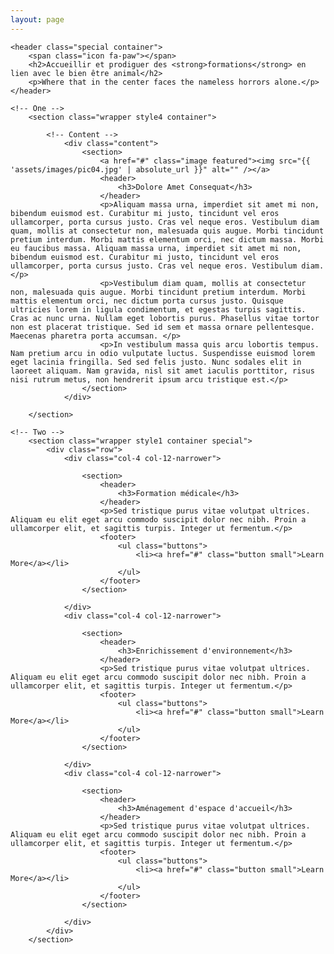 ```yaml
---
layout: page
---
```

<article id="main">

    <header class="special container">
        <span class="icon fa-paw"></span>
        <h2>Accueillir et prodiguer des <strong>formations</strong> en lien avec le bien être animal</h2>
        <p>Where that in the center faces the nameless horrors alone.</p>
    </header>

    <!-- One -->
        <section class="wrapper style4 container">

            <!-- Content -->
                <div class="content">
                    <section>
                        <a href="#" class="image featured"><img src="{{ 'assets/images/pic04.jpg' | absolute_url }}" alt="" /></a>
                        <header>
                            <h3>Dolore Amet Consequat</h3>
                        </header>
                        <p>Aliquam massa urna, imperdiet sit amet mi non, bibendum euismod est. Curabitur mi justo, tincidunt vel eros ullamcorper, porta cursus justo. Cras vel neque eros. Vestibulum diam quam, mollis at consectetur non, malesuada quis augue. Morbi tincidunt pretium interdum. Morbi mattis elementum orci, nec dictum massa. Morbi eu faucibus massa. Aliquam massa urna, imperdiet sit amet mi non, bibendum euismod est. Curabitur mi justo, tincidunt vel eros ullamcorper, porta cursus justo. Cras vel neque eros. Vestibulum diam.</p>
                        <p>Vestibulum diam quam, mollis at consectetur non, malesuada quis augue. Morbi tincidunt pretium interdum. Morbi mattis elementum orci, nec dictum porta cursus justo. Quisque ultricies lorem in ligula condimentum, et egestas turpis sagittis. Cras ac nunc urna. Nullam eget lobortis purus. Phasellus vitae tortor non est placerat tristique. Sed id sem et massa ornare pellentesque. Maecenas pharetra porta accumsan. </p>
                        <p>In vestibulum massa quis arcu lobortis tempus. Nam pretium arcu in odio vulputate luctus. Suspendisse euismod lorem eget lacinia fringilla. Sed sed felis justo. Nunc sodales elit in laoreet aliquam. Nam gravida, nisl sit amet iaculis porttitor, risus nisi rutrum metus, non hendrerit ipsum arcu tristique est.</p>
                    </section>
                </div>

        </section>

    <!-- Two -->
        <section class="wrapper style1 container special">
            <div class="row">
                <div class="col-4 col-12-narrower">

                    <section>
                        <header>
                            <h3>Formation médicale</h3>
                        </header>
                        <p>Sed tristique purus vitae volutpat ultrices. Aliquam eu elit eget arcu commodo suscipit dolor nec nibh. Proin a ullamcorper elit, et sagittis turpis. Integer ut fermentum.</p>
                        <footer>
                            <ul class="buttons">
                                <li><a href="#" class="button small">Learn More</a></li>
                            </ul>
                        </footer>
                    </section>

                </div>
                <div class="col-4 col-12-narrower">

                    <section>
                        <header>
                            <h3>Enrichissement d'environnement</h3>
                        </header>
                        <p>Sed tristique purus vitae volutpat ultrices. Aliquam eu elit eget arcu commodo suscipit dolor nec nibh. Proin a ullamcorper elit, et sagittis turpis. Integer ut fermentum.</p>
                        <footer>
                            <ul class="buttons">
                                <li><a href="#" class="button small">Learn More</a></li>
                            </ul>
                        </footer>
                    </section>

                </div>
                <div class="col-4 col-12-narrower">

                    <section>
                        <header>
                            <h3>Aménagement d'espace d'accueil</h3>
                        </header>
                        <p>Sed tristique purus vitae volutpat ultrices. Aliquam eu elit eget arcu commodo suscipit dolor nec nibh. Proin a ullamcorper elit, et sagittis turpis. Integer ut fermentum.</p>
                        <footer>
                            <ul class="buttons">
                                <li><a href="#" class="button small">Learn More</a></li>
                            </ul>
                        </footer>
                    </section>

                </div>
            </div>
        </section>

</article>